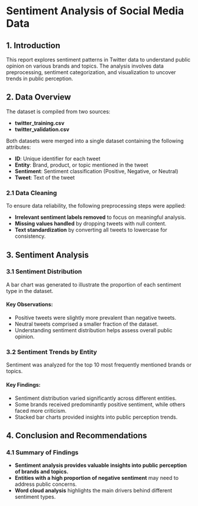 # Sentiment Analysis of Social Media Data


## 1. Introduction
This report explores sentiment patterns in Twitter data to understand public opinion on various brands and topics. The analysis involves data preprocessing, sentiment categorization, and visualization to uncover trends in public perception.

## 2. Data Overview
The dataset is compiled from two sources:
- **twitter_training.csv**
- **twitter_validation.csv**

Both datasets were merged into a single dataset containing the following attributes:
- **ID**: Unique identifier for each tweet
- **Entity**: Brand, product, or topic mentioned in the tweet
- **Sentiment**: Sentiment classification (Positive, Negative, or Neutral)
- **Tweet**: Text of the tweet

### 2.1 Data Cleaning
To ensure data reliability, the following preprocessing steps were applied:
- **Irrelevant sentiment labels removed** to focus on meaningful analysis.
- **Missing values handled** by dropping tweets with null content.
- **Text standardization** by converting all tweets to lowercase for consistency.

## 3. Sentiment Analysis

### 3.1 Sentiment Distribution
A bar chart was generated to illustrate the proportion of each sentiment type in the dataset.

#### Key Observations:
- Positive tweets were slightly more prevalent than negative tweets.
- Neutral tweets comprised a smaller fraction of the dataset.
- Understanding sentiment distribution helps assess overall public opinion.

### 3.2 Sentiment Trends by Entity
Sentiment was analyzed for the top 10 most frequently mentioned brands or topics.

#### Key Findings:
- Sentiment distribution varied significantly across different entities.
- Some brands received predominantly positive sentiment, while others faced more criticism.
- Stacked bar charts provided insights into public perception trends.

## 4. Conclusion and Recommendations

### 4.1 Summary of Findings
- **Sentiment analysis provides valuable insights into public perception of brands and topics.**
- **Entities with a high proportion of negative sentiment** may need to address public concerns.
- **Word cloud analysis** highlights the main drivers behind different sentiment types.




